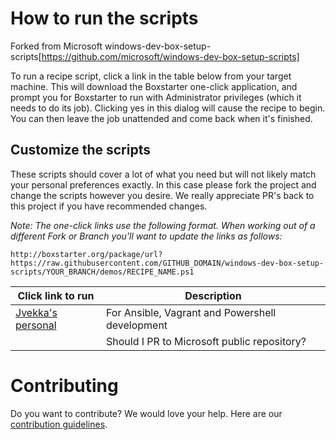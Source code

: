 # How to run the scripts
Forked from Microsoft windows-dev-box-setup-scripts[https://github.com/microsoft/windows-dev-box-setup-scripts]

To run a recipe script, click a link in the table below from your target machine. This will download the Boxstarter one-click application, and prompt you for Boxstarter to run with Administrator privileges (which it needs to do its job). Clicking yes in this dialog will cause the recipe to begin. You can then leave the job unattended and come back when it's finished.

## Customize the scripts
These scripts should cover a lot of what you need but will not likely match your personal preferences exactly. In this case please fork the project and change the scripts however you desire. We really appreciate PR's back to this project if you have recommended changes.

*Note: The one-click links use the following format.  When working out of a different Fork or Branch you'll want to update the links as follows:*

`http://boxstarter.org/package/url?https://raw.githubusercontent.com/GITHUB_DOMAIN/windows-dev-box-setup-scripts/YOUR_BRANCH/demos/RECIPE_NAME.ps1
`

|Click link to run  |Description  |
|---------|---------|
|<a href='http://boxstarter.org/package/url?https://raw.githubusercontent.com/Jvekka/windows-dev-box-setup-scripts/master/confs/Jvekka_dev_Ansible.ps1'>Jvekka's personal</a>     | For Ansible, Vagrant and Powershell development |
|     | Should I PR to Microsoft public repository?        |

# Contributing
Do you want to contribute? We would love your help. Here are our <a href="CONTRIBUTING.md">contribution guidelines</a>.
